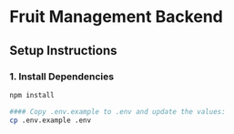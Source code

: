 # Fruit Management Backend

## Setup Instructions

### 1. Install Dependencies
```bash
npm install

#### Copy .env.example to .env and update the values:
cp .env.example .env